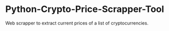 # Python-Crypto-Price-Scrapper-Tool
Web scrapper to extract current prices of a list of cryptocurrencies.
